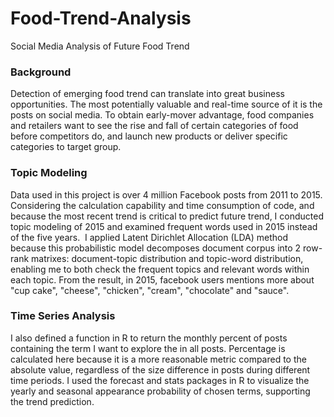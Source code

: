 # Food-Trend-Analysis
Social Media Analysis of Future Food Trend

### Background
Detection of emerging food trend can translate into great business opportunities. The most potentially valuable and real-time source of it is the posts on social media. To obtain early-mover advantage, food companies and retailers want to see the rise and fall of certain categories of food before competitors do, and launch new products or deliver specific categories to target group. 

### Topic Modeling
Data used in this project is over 4 million Facebook posts from 2011 to 2015. Considering the calculation capability and time consumption of code, and because the most recent trend is critical to predict future trend, I conducted topic modeling of 2015 and examined frequent words used in 2015 instead of the five years.  I applied Latent Dirichlet Allocation (LDA) method because this probabilistic model decomposes document corpus into 2 row-rank matrixes: document-topic distribution and topic-word distribution, enabling me to both check the frequent topics and relevant words within each topic. From the result, in 2015, facebook users mentions more about "cup cake", "cheese", "chicken", "cream", "chocolate" and "sauce". 


### Time Series Analysis
I also defined a function in R to return the monthly percent of posts containing the term I want to explore the in all posts. Percentage is calculated here because it is a more reasonable metric compared to the absolute value, regardless of the size difference in posts during different time periods. I used the forecast and stats packages in R to visualize the yearly and seasonal appearance probability of chosen terms, supporting the trend prediction. 
